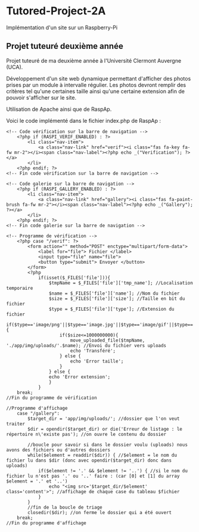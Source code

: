 # Tutored-Project-2A

Implémentation d'un site sur un Raspberry-Pi

## Projet tuteuré deuxième année

Projet tuteuré de ma deuxième année à l'Université Clermont Auvergne (UCA).

Développement d'un site web dynamique permettant d'afficher des photos prises par un module à intervalle régulier.
Les photos devront remplir des critères tel qu'une certaines taille ainsi qu'une certaine extension afin de pouvoir s'afficher sur le site.

Utilisation de Apache ainsi que de RaspAp.

Voici le code implémenté dans le fichier index.php de RaspAp :

```
<!-- Code vérification sur la barre de navigation -->
    <?php if (RASPI_VERIF_ENABLED) : ?>
        <li class="nav-item">
            <a class="nav-link" href="verif"><i class="fas fa-key fa-fw mr-2"></i><span class="nav-label"><?php echo _("Verification"); ?></a>
        </li>
    <?php endif; ?>
<!-- Fin code vérification sur la barre de navigation -->
```

```
<!-- Code galerie sur la barre de navigation -->
    <?php if (RASPI_GALLERY_ENABLED) : ?>
        <li class="nav-item">
            <a class="nav-link" href="gallery"><i class="fas fa-paint-brush fa-fw mr-2"></i><span class="nav-label"><?php echo _("Gallery"); ?></a>
        </li>
    <?php endif; ?>
<!-- Fin code galerie sur la barre de navigation -->  
```

```
<!-- Programme de vérification -->
    <?php case "/verif": ?>
       	<form action="" method="POST" enctype="multipart/form-data">
            <label for="file"> Fichier </label>
            <input type="file" name="file">
            <button type="submit"> Envoyer </button>
        </form>
        <?php
            if(isset($_FILES['file'])){
                $tmpName = $_FILES['file']['tmp_name']; //Localisation temporaire
                $name = $_FILES['file']['name']; //Nom du fichier
                $size = $_FILES['file']['size']; //Taille en bit du fichier
                $type = $_FILES['file']['type']; //Extension du fichier
                if($type=='image/png'||$type=='image.jpg'||$type=='image/gif'||$type=='image/jpeg'){
                    if($size<=1000000000){
                        move_uploaded_file($tmpName, './app/img/uploads/'.$name); //Envoi du fichier vers uploads
                        echo 'Transféré';
                    } else {
                        echo 'Error taille';
                    }
                } else {
                echo 'Error extension';
                }
            }
    break;
//Fin du programme de vérification
```

```
//Programme d'affichage
    case "/gallery":
        $target_dir = 'app/img/uploads/'; //dossier que l'on veut traiter
        $dir = opendir($target_dir) or die('Erreur de listage : le répertoire n\'existe pas'); //on ouvre le contenu du dossier
    
        //boucle pour savoir si dans le dossier voulu (uploads) nous avons des fichiers ou d'autres dossiers
        while($element = readdir($dir)) { //$element = le nom du fichier lu dans $dir (donc avec opendir($target_dir) donc dans uploads)
            if($element != '.' && $element != '..') { //si le nom du fichier lu n'est pas '.' ou '..' faire : (car [0] et [1] du array $element = '.' et '..')
                echo "<img src='$target_dir/$element' class='content'>"; //affichage de chaque case du tableau $fichier
            }
        }
        //fin de la boucle de triage
        closedir($dir); //on ferme le dossier qui a été ouvert
    break;
//Fin du programme d'affichage
```